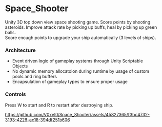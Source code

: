 # Space_Shooter
Unity 3D top down view space shooting game. 
Score points by shooting asteroids. Improve attack rate by picking up buffs, heal by picking up green balls.   
Score enough points to upgrade your ship automatically (3 levels of ships).

### Architecture
- Event driven logic of gameplay systems through Unity Scriptable Objects
- No dynamic memory allocatoion during runtime by usage of custom pools and ring buffers
- Encapsulation of gameplay types to ensure proper usage
  
### Controls
Press W to start and R to restart after destroying ship.



https://github.com/V0xel0/Space_Shooter/assets/45827365/f3bc4732-3193-4228-ac18-394df251b606

